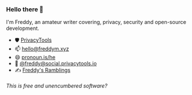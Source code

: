### Hello there 👋

I'm Freddy, an amateur writer covering, privacy, security and open-source development.

- :shield: [PrivacyTools](https://privacytools.io/)
- 📫 [hello@freddym.xyz](mailto:hello@freddym.xyz)
- 😄 [pronoun.is/he](https://pronoun.is/he)
- 🐘 [@freddy@social.privacytools.io](https://social.privacytools.io/@freddy)
- :writing_hand: [Freddy's Ramblings](https://write.privacytools.io/freddy/)

###### This is free and unencumbered software?
